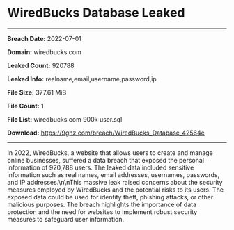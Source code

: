 # WiredBucks Database Leaked

------------
**Breach Date:** 2022-07-01

**Domain:** wiredbucks.com

**Leaked Count:** 920788

**Leaked Info:** realname,email,username,password,ip

**File Size:** 377.61 MiB

**File Count:** 1

**File List:** wiredbucks.com 900k user.sql

**Download:** https://9ghz.com/breach/WiredBucks_Database_42564e

------------
In 2022, WiredBucks, a website that allows users to create and manage online businesses, suffered a data breach that exposed the personal information of 920,788 users. The leaked data included sensitive information such as real names, email addresses, usernames, passwords, and IP addresses.\n\nThis massive leak raised concerns about the security measures employed by WiredBucks and the potential risks to its users. The exposed data could be used for identity theft, phishing attacks, or other malicious purposes. The breach highlights the importance of data protection and the need for websites to implement robust security measures to safeguard user information.
